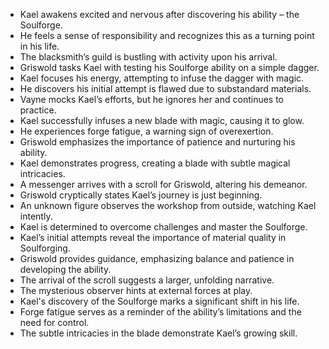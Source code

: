- Kael awakens excited and nervous after discovering his ability – the Soulforge.
- He feels a sense of responsibility and recognizes this as a turning point in his life.
- The blacksmith’s guild is bustling with activity upon his arrival.
- Griswold tasks Kael with testing his Soulforge ability on a simple dagger.
- Kael focuses his energy, attempting to infuse the dagger with magic.
- He discovers his initial attempt is flawed due to substandard materials.
- Vayne mocks Kael’s efforts, but he ignores her and continues to practice.
- Kael successfully infuses a new blade with magic, causing it to glow.
- He experiences forge fatigue, a warning sign of overexertion.
- Griswold emphasizes the importance of patience and nurturing his ability.
- Kael demonstrates progress, creating a blade with subtle magical intricacies.
- A messenger arrives with a scroll for Griswold, altering his demeanor.
- Griswold cryptically states Kael’s journey is just beginning.
- An unknown figure observes the workshop from outside, watching Kael intently.
- Kael is determined to overcome challenges and master the Soulforge.
- Kael’s initial attempts reveal the importance of material quality in Soulforging.
- Griswold provides guidance, emphasizing balance and patience in developing the ability.
- The arrival of the scroll suggests a larger, unfolding narrative.
- The mysterious observer hints at external forces at play.
- Kael's discovery of the Soulforge marks a significant shift in his life.
- Forge fatigue serves as a reminder of the ability’s limitations and the need for control.
- The subtle intricacies in the blade demonstrate Kael’s growing skill.